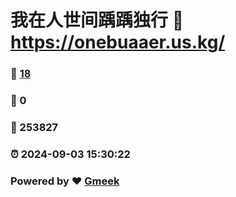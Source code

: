 # 我在人世间踽踽独行 :link: https://onebuaaer.us.kg/ 
### :page_facing_up: [18](https://onebuaaer.us.kg//tag.html) 
### :speech_balloon: 0 
### :hibiscus: 253827 
### :alarm_clock: 2024-09-03 15:30:22 
### Powered by :heart: [Gmeek](https://github.com/Meekdai/Gmeek)
